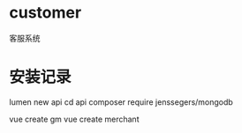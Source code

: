 # customer
客服系统


# 安装记录
lumen new api
cd api
composer require jenssegers/mongodb

vue create gm
vue create merchant
